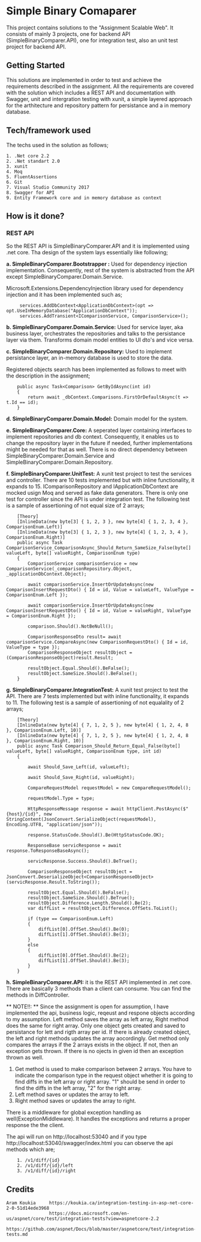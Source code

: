 # Simple Binary Comaparer

This project contains solutions to the "Assignment Scalable Web". It consists of mainly 3 projects, one for backend API (SimpleBinaryComparer.API), one for integration test, also an unit test project for backend API.

## Getting Started

This solutions are implemented in order to test and achieve the requirements described in the assignment. All the requirements are covered with the solution which includes a REST API and documentation with Swagger, 
unit and intergration testing with xunit, a simple layered approach for the arthitecture and repository pattern for persistance and a in memory database.

## Tech/framework used
The techs used in the solution as follows;

	1. .Net core 2.2
	2. .Net standart 2.0
	3. xunit
	4. Moq
	5. FluentAssertions
	6. Git
	7. Visual Studio Community 2017
	8. Swagger for API
	9. Entity Framework core and in memory database as context


## How is it done?

### REST API

So the REST API is SimpleBinaryComparer.API and it is implemented using .net core. Tha design of the system lays essentially like following;

 **a. SimpleBinaryComparer.Bootstrapper :** Used for dependency injection implementation. Consequently, rest of the system is abstracted from the API except SimpleBinaryComparer.Domain.Service.

 Microsoft.Extensions.DependencyInjection library used for dependency injection and it has been implemented such as;

 		 services.AddDbContext<ApplicationDbContext>(opt => opt.UseInMemoryDatabase("ApplicationDbContext"));
         services.AddTransient<IComparisonService, ComparisonService>();

 **b. SimpleBinaryComparer.Domain.Service:** Used for service layer, aka business layer, orchestrates the repositories and talks to the persistance layer via them. Transforms domain model entities to UI dto's and vice versa.

 **c. SimpleBinaryComparer.Domain.Repository:** Used to implement persistance layer, an in-memory database is used to store the data.

 Registered objects search has been implemented as follows to meet with the description in the assignment;

 	    public async Task<Comparison> GetByIdAsync(int id)
        {
            return await _dbContext.Comparisons.FirstOrDefaultAsync(t => t.Id == id);
        }

 **d. SimpleBinaryComparer.Domain.Model:** Domain model for the system. 

 **e. SimpleBinaryComparer.Core:** A seperated layer containing interfaces to implement repositories and db context. Consequently, it enables us to change the repository layer in the future if needed, further implementations might be needed for that as well. There is no direct dependency between SimpleBinaryComparer.Domain.Service and SimpleBinaryComparer.Domain.Repository.

 **f. SimpleBinaryComparer.UnitTest:** A xunit test project to test the services and controller. There are 10 tests implemented but with inline functionality, it expands to 15. 
 IComparisonRepository and IApplicationDbContext are mocked usign Moq and served as fake data generators. There is only one test for controller since the API is under integration test.
 The following test is a sample of assertioning of not equal size of 2 arrays;

 		[Theory]
        [InlineData(new byte[3] { 1, 2, 3 }, new byte[4] { 1, 2, 3, 4 }, ComparisonEnum.Left)]
        [InlineData(new byte[3] { 1, 2, 3 }, new byte[4] { 1, 2, 3, 4 }, ComparisonEnum.Right)]
        public async Task ComparisonService_ComparisonAsync_Should_Return_SameSize_False(byte[] valueLeft, byte[] valueRight, ComparisonEnum type)
        {
            ComparisonService comparisonService = new ComparisonService(_comparisonRepository.Object, _applicationDbContext.Object);

            await comparisonService.InsertOrUpdateAsync(new ComparisonInsertRequestDto() { Id = id, Value = valueLeft, ValueType = ComparisonEnum.Left });

            await comparisonService.InsertOrUpdateAsync(new ComparisonInsertRequestDto() { Id = id, Value = valueRight, ValueType = ComparisonEnum.Right });

            comparison.Should().NotBeNull();

            ComparisonResponseDto result= await comparisonService.CompareAsync(new ComparisonRequestDto() { Id = id, ValueType = type });
            ComparisonResponseObject resultObject = (ComparisonResponseObject)result.Result;

            resultObject.Equal.Should().BeFalse();
            resultObject.SameSize.Should().BeFalse(); 
        }
		
 **g. SimpleBinaryComparer.IntegrationTest:** A xunit test project to test the API. There are 7 tests implemented but with inline functionality, it expands to 11. 
 The following test is a sample of assertioning of not equalality of 2 arrays;
 
 
  		[Theory]
        [InlineData(new byte[4] { 7, 1, 2, 5 }, new byte[4] { 1, 2, 4, 8 }, ComparisonEnum.Left, 10)]
        [InlineData(new byte[4] { 7, 1, 2, 5 }, new byte[4] { 1, 2, 4, 8 }, ComparisonEnum.Right, 10)]
        public async Task Comparison_Should_Return_Equal_False(byte[] valueLeft, byte[] valueRight, ComparisonEnum type, int id)
        {

            await Should_Save_Left(id, valueLeft);

            await Should_Save_Right(id, valueRight);

            CompareRequestModel requestModel = new CompareRequestModel();

            requestModel.Type = type;

            HttpResponseMessage response = await httpClient.PostAsync($"{host}/{id}", new StringContent(JsonConvert.SerializeObject(requestModel), Encoding.UTF8, "application/json"));

            response.StatusCode.Should().Be(HttpStatusCode.OK);

            ResponseBase servicResponse = await response.ToResponseBaseAsync();

            servicResponse.Success.Should().BeTrue();

            ComparisonResponseObject resultObject = JsonConvert.DeserializeObject<ComparisonResponseObject>(servicResponse.Result.ToString());

            resultObject.Equal.Should().BeFalse();
            resultObject.SameSize.Should().BeTrue();
            resultObject.Difference.Length.Should().Be(2);
            var diffList = resultObject.Difference.OffSets.ToList();

            if (type == ComparisonEnum.Left)
            {
                diffList[0].OffSet.Should().Be(0);
                diffList[1].OffSet.Should().Be(3);
            }
            else
            {
                diffList[0].OffSet.Should().Be(2);
                diffList[1].OffSet.Should().Be(3);
            }
        }
 
 **h. SimpleBinaryComparer.API:** it is the REST API implemented in .net core. There are basically 3 methods than a client can consume. You can find the methods in DiffController. 

 ** NOTE!!: ** Since the assignment is open for assumption, I have implemented the api, business logic, reqeust and respone objects according to my assumption. Left method saves the array as left array, Right method does the same
 for right array. Only one object gets created and saved to persistance for lett and rigth array per id. If there is already created object, the left and right methods updates the array aocordingly. Get method only compares the
 arrays if the 2 arrays exists in the object. If not, then an exception gets thrown. If there is no ojects in given id then an exception thrown as well.
 
 1. Get method is used to make comparison between 2 arrays. You have to indicate the comparison type in the request object whether it is going to find diffs in the left array or right array. "1" should be send in order to
 find the diffs in the left array, "2" for the right array.
 2. Left method saves or updates the array to left.
 3. Right method saves or updates the array to right.
 
 There is a middleware for global exception handling as well(ExceptionMiddleware). It handles the exceptions and returns a proper response the the client.

 The api will run on http://localhost:53040 and if you type http://localhost:53040/swagger/index.html you can observe the api methods which are;
 
		1. /v1/diff/{id}
		2. /v1/diff/{id}/left
		3. /v1/diff/{id}/right

## Credits

	Aram Koukia 	https://koukia.ca/integration-testing-in-asp-net-core-2-0-51d14ede3968
					https://docs.microsoft.com/en-us/aspnet/core/test/integration-tests?view=aspnetcore-2.2
					https://github.com/aspnet/Docs/blob/master/aspnetcore/test/integration-tests.md
